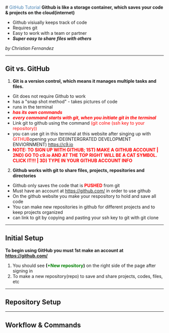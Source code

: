 #<span style="color:steelblue"> GitHub Tutorial </span>
**Github is like a storage container, which saves your code & projects on the cloud(internet)**  

* Github visiually keeps track of code 
* Requires git
* Easy to work with a team or partner 
*  **_Super easy to share files with others_** 

_by Christian Fernandez_

---
## Git vs. GitHub
1. **Git is a version control, which means it manages multiple tasks and files.**  
  * Git does not require Github to work
  * has a "snap shot method" - takes pictures of code
  * runs in the terminal
  * **<span style="color:red">_has its own commands_ </span>**
  * **<span style="color:red"> _every command starts with git, when you initiate git in the terminal_ </span>**
  * Link git to github using the command <span style="color:red">(git colne (ssh key to your repository))</span>
  * you can use git in this terminal at this website after singing up with <span style="color:red">GITHUB</span>opening your IDE(INTERGRATED DEVELOPMENT ENVIORNMENT) https://c9.io
  * **<span style="color:red">NOTE: TO SIGN UP WITH GITHUB; 1ST) MAKE A GITHUB ACCOUNT | 2ND) GO TO c9.io AND AT THE TOP RIGHT WILL BE A CAT SYMBOL. CLICK IT!!!   | 3D) TYPE IN YOUR GITHUB ACCOUNT INFO</span>**
  
 
2. **Github works with git to share files, projects, repositories and directories**  
  * Github only saves the code that is **<span style="color:red">PUSHED</span>** from git
  * Must have an account at https://github.com/ in order to use github 
  * On the github website you make your respository to hold and save all code 
  * You can make new repositories in github for different projects and to keep projects organized
  * can link to git by copying and pasting your ssh key to git with git clone 
  




---
## Initial Setup
**To begin using GitHub you must 1st make an account at https://github.com/**  
1) You should see **(<span style = "color:green">+New repository</span>)** on the right side of the page after signing in  
2) To make a new repository(repo) to save and share projects, codes, files, etc  


---
## Repository Setup



---
## Workflow & Commands